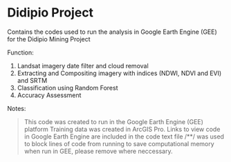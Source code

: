 # Didipio Project
Contains the codes used to run the analysis in Google Earth Engine (GEE) for the Didipio Mining Project

Function: 
1) Landsat imagery date filter and cloud removal
2) Extracting and Compositing imagery with indices (NDWI, NDVI and EVI) and SRTM
3) Classification using Random Forest
4) Accuracy Assessment

Notes:
> This code was created to run in the Google Earth Engine (GEE) platform
> Training data was created in ArcGIS Pro. 
> Links to view code in Google Earth Engine are included in the code text file
> /**/ was used to block lines of code from running to save computational memory when run in GEE, please remove where neccessary.
